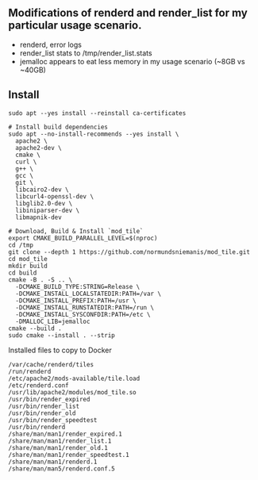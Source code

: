 ## Modifications of renderd and render_list for my particular usage scenario.

 * renderd, error logs
 * render_list stats to /tmp/render_list.stats
 * jemalloc appears to eat less memory in my usage scenario (~8GB vs ~40GB)


## Install

    sudo apt --yes install --reinstall ca-certificates

    # Install build dependencies
    sudo apt --no-install-recommends --yes install \
      apache2 \
      apache2-dev \
      cmake \
      curl \
      g++ \
      gcc \
      git \
      libcairo2-dev \
      libcurl4-openssl-dev \
      libglib2.0-dev \
      libiniparser-dev \
      libmapnik-dev

    # Download, Build & Install `mod_tile`
    export CMAKE_BUILD_PARALLEL_LEVEL=$(nproc)
    cd /tmp
    git clone --depth 1 https://github.com/normundsniemanis/mod_tile.git 
    cd mod_tile
    mkdir build
    cd build
    cmake -B . -S .. \
      -DCMAKE_BUILD_TYPE:STRING=Release \
      -DCMAKE_INSTALL_LOCALSTATEDIR:PATH=/var \
      -DCMAKE_INSTALL_PREFIX:PATH=/usr \
      -DCMAKE_INSTALL_RUNSTATEDIR:PATH=/run \
      -DCMAKE_INSTALL_SYSCONFDIR:PATH=/etc \
      -DMALLOC_LIB=jemalloc
    cmake --build .
    sudo cmake --install . --strip

Installed files to copy to Docker

    /var/cache/renderd/tiles
    /run/renderd
    /etc/apache2/mods-available/tile.load
    /etc/renderd.conf
    /usr/lib/apache2/modules/mod_tile.so
    /usr/bin/render_expired
    /usr/bin/render_list
    /usr/bin/render_old
    /usr/bin/render_speedtest
    /usr/bin/renderd
    /share/man/man1/render_expired.1
    /share/man/man1/render_list.1
    /share/man/man1/render_old.1
    /share/man/man1/render_speedtest.1
    /share/man/man1/renderd.1
    /share/man/man5/renderd.conf.5
